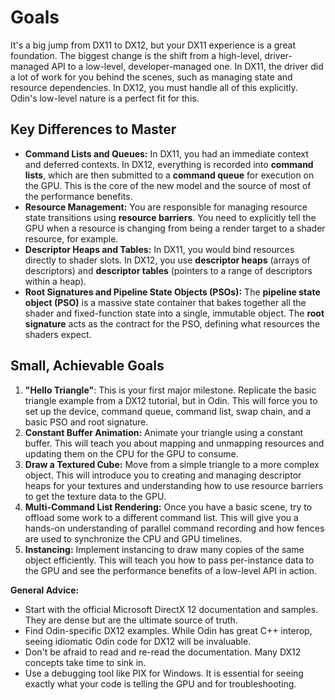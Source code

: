 # Goals

It's a big jump from DX11 to DX12, but your DX11 experience is a great foundation. The biggest change is the shift from a high-level, driver-managed API to a low-level, developer-managed one. In DX11, the driver did a lot of work for you behind the scenes, such as managing state and resource dependencies. In DX12, you must handle all of this explicitly. Odin's low-level nature is a perfect fit for this.

## Key Differences to Master

* **Command Lists and Queues:** In DX11, you had an immediate context and deferred contexts. In DX12, everything is recorded into **command lists**, which are then submitted to a **command queue** for execution on the GPU. This is the core of the new model and the source of most of the performance benefits.
* **Resource Management:** You are responsible for managing resource state transitions using **resource barriers**. You need to explicitly tell the GPU when a resource is changing from being a render target to a shader resource, for example.
* **Descriptor Heaps and Tables:** In DX11, you would bind resources directly to shader slots. In DX12, you use **descriptor heaps** (arrays of descriptors) and **descriptor tables** (pointers to a range of descriptors within a heap).
* **Root Signatures and Pipeline State Objects (PSOs):** The **pipeline state object (PSO)** is a massive state container that bakes together all the shader and fixed-function state into a single, immutable object. The **root signature** acts as the contract for the PSO, defining what resources the shaders expect.

## Small, Achievable Goals

1.  **"Hello Triangle"**: This is your first major milestone. Replicate the basic triangle example from a DX12 tutorial, but in Odin. This will force you to set up the device, command queue, command list, swap chain, and a basic PSO and root signature.
2.  **Constant Buffer Animation:** Animate your triangle using a constant buffer. This will teach you about mapping and unmapping resources and updating them on the CPU for the GPU to consume.
3.  **Draw a Textured Cube:** Move from a simple triangle to a more complex object. This will introduce you to creating and managing descriptor heaps for your textures and understanding how to use resource barriers to get the texture data to the GPU.
4.  **Multi-Command List Rendering:** Once you have a basic scene, try to offload some work to a different command list. This will give you a hands-on understanding of parallel command recording and how fences are used to synchronize the CPU and GPU timelines.
5.  **Instancing:** Implement instancing to draw many copies of the same object efficiently. This will teach you how to pass per-instance data to the GPU and see the performance benefits of a low-level API in action.

**General Advice:**

* Start with the official Microsoft DirectX 12 documentation and samples. They are dense but are the ultimate source of truth.
* Find Odin-specific DX12 examples. While Odin has great C++ interop, seeing idiomatic Odin code for DX12 will be invaluable.
* Don't be afraid to read and re-read the documentation. Many DX12 concepts take time to sink in.
* Use a debugging tool like PIX for Windows. It is essential for seeing exactly what your code is telling the GPU and for troubleshooting.

